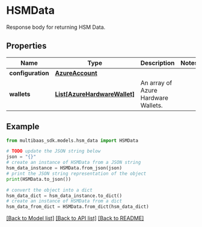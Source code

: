 # HSMData

Response body for returning HSM Data.

## Properties

Name | Type | Description | Notes
------------ | ------------- | ------------- | -------------
**configuration** | [**AzureAccount**](AzureAccount.md) |  | 
**wallets** | [**List[AzureHardwareWallet]**](AzureHardwareWallet.md) | An array of Azure Hardware Wallets. | 

## Example

```python
from multibaas_sdk.models.hsm_data import HSMData

# TODO update the JSON string below
json = "{}"
# create an instance of HSMData from a JSON string
hsm_data_instance = HSMData.from_json(json)
# print the JSON string representation of the object
print(HSMData.to_json())

# convert the object into a dict
hsm_data_dict = hsm_data_instance.to_dict()
# create an instance of HSMData from a dict
hsm_data_from_dict = HSMData.from_dict(hsm_data_dict)
```
[[Back to Model list]](../README.md#documentation-for-models) [[Back to API list]](../README.md#documentation-for-api-endpoints) [[Back to README]](../README.md)



